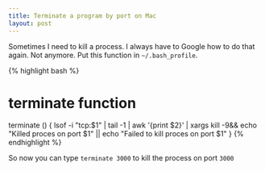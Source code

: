 ```yaml
---
title: Terminate a program by port on Mac
layout: post
---
```


Sometimes I need to kill a process. I always have to Google how to do that again. Not anymore. Put this function in `~/.bash_profile`.

{% highlight bash %}
# terminate function
terminate () {
  lsof -i "tcp:$1" | tail -1 | awk '{print $2}' | xargs kill -9&& echo "Killed proces on port $1" || echo "Failed to kill proces on port $1"
}
{% endhighlight %}

So now you can type `terminate 3000` to kill the process on port `3000`